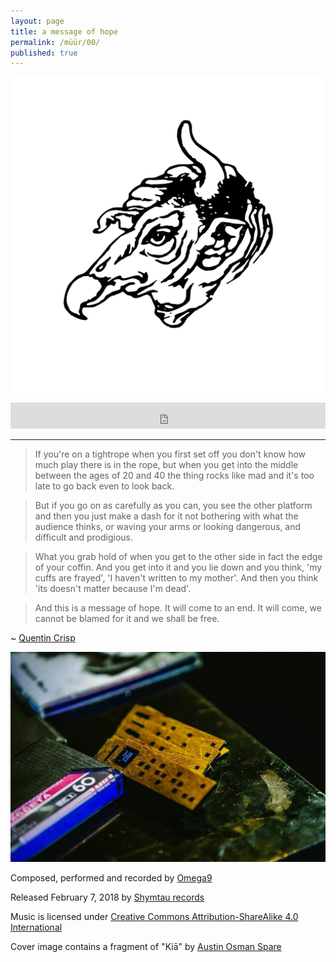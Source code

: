 ```yaml
---
layout: page
title: a message of hope
permalink: /müür/00/
published: true
---
```

![](cover.png)

<iframe style="border: 0; width: 100%; height: 42px;" src="https://bandcamp.com/EmbeddedPlayer/album=3484318043/size=small/bgcol=333333/linkcol=ffffff/transparent=true/" seamless><a href="http://omega9.bandcamp.com/album/a-message-of-hope">a message of hope by MÜÜR</a></iframe>

-----
> If you're on a tightrope when you first set off you don't know how much play there is in the rope, but when you get into the middle between the ages of 20 and 40 the thing rocks like mad and it's too late to go back even to look back.

> But if you go on as carefully as you can, you see the other platform and then you just make a dash for it not bothering with what the audience thinks, or waving your arms or looking dangerous, and difficult and prodigious.

> What you grab hold of when you get to the other side in fact the edge of your coffin. And you get into it and you lie down and you think, 'my cuffs are frayed', 'I haven't written to my mother'. And then you think 'its doesn't matter because I'm dead'.

> And this is a message of hope. It will come to an end. It will come, we cannot be blamed for it and we shall be free.

~ [Quentin Crisp](1)

![](/images/2018/02/amessageofhope1.jpg)

Composed, performed and recorded by [Omega9](2)

Released February 7, 2018 by [Shymtau records](3)

Music is licensed under [Creative Commons Attribution-ShareAlike 4.0 International](4)

Cover image contains a fragment of "Kiā" by [Austin Osman Spare](5)

[1]: https://en.wikipedia.org/wiki/Quentin_Crisp
[2]: https://omega9.github.io/
[3]: https://vk.com/shymtau
[4]: https://creativecommons.org/licenses/by-sa/4.0/
[5]: https://en.wikipedia.org/wiki/Austin_Osman_Spare
